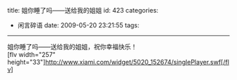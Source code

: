 title: 姐你睡了吗——送给我的姐姐
id: 423
categories:
  - 闲言碎语
date: 2009-05-20 23:21:55
tags:
---

姐你睡了吗——送给我的姐姐，祝你幸福快乐！
</br>[flv width=&quot;257&quot; height=&quot;33&quot;]http://www.xiami.com/widget/5020_152674/singlePlayer.swf[/flv]